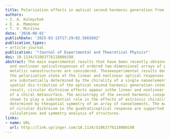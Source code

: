 ```yaml
---
title: Polarization effects in optical second harmonic generation from chiral nanostructures
authors:
- I. A. Kolmychek
- E. A. Mamonov
- T. V. Murzina
date: '2018-08-01'
publishDate: '2025-03-15T17:29:02.566568Z'
publication_types:
- article-journal
publication: '*Journal of Experimental and Theoretical Physics*'
doi: 10.1134/S1063776118080198
abstract: The main experimental results that have been recently obtained for the linear
  and nonlinear opticalresponses of ordered two-dimensional arrays of planar chiral
  metallic nanostructures are considered. Theseexperimental results demonstrate that
  the polarization state of the linear and nonlinear optical responses ofmetasurfaces
  are substantially determined by the chirality of a single nanoelement and the related
  spatial dis-tribution of the optical second harmonic generation intensity. As a
  result, circular dichroism effects appear inthe linear and nonlinear optical responses
  of a chiral metasurface. The anisotropy of the second harmonic isexperimentally
  shown to play a substantial role in the effects of extrinsic chirality, which is
  determined by thespatial symmetry of an array of nanoelements. The main properties
  of circular dichroism in the quadraticoptical response are supported by numerical
  calculations and symmetry analysis of structures.
links:
- name: URL
  url: http://link.springer.com/10.1134/S1063776118080198
---
```

